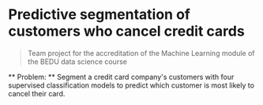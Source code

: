 # Predictive segmentation of customers who cancel credit cards
> Team project for the accreditation of the Machine Learning module of the BEDU data science course

** Problem: ** Segment a credit card company's customers with four supervised classification models to predict which customer is most likely to cancel their card.
